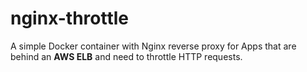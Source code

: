 # nginx-throttle
A simple Docker container with Nginx reverse proxy for Apps that are behind an **AWS ELB** and need to throttle HTTP requests.
